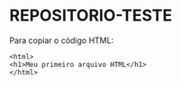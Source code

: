# REPOSITORIO-TESTE
Para copiar o código HTML:
````
<html>
<h1>Meu primeiro arquivo HTML</h1>
</html>
````
